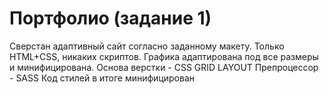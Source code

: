 # Портфолио (задание 1)

Сверстан адаптивный сайт согласно заданному макету.
Только HTML+CSS, никаких скриптов.
Графика адаптирована под все размеры и минифицирована.
Основа верстки - CSS GRID LAYOUT
Препроцессор - SASS
Код стилей в итоге минифицирован
